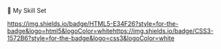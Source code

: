 🤹 My Skill Set

https://img.shields.io/badge/HTML5-E34F26?style=for-the-badge&logo=html5&logoColor=whitehttps://img.shields.io/badge/CSS3-1572B6?style=for-the-badge&logo=css3&logoColor=white

